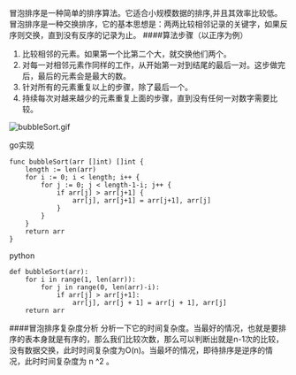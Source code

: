 冒泡排序是一种简单的排序算法。它适合小规模数据的排序,并且其效率比较低。冒泡排序是一种交换排序，它的基本思想是：两两比较相邻记录的关键字，如果反序则交换，直到没有反序的记录为止。
####算法步骤（以正序为例）
1.  比较相邻的元素。如果第一个比第二个大，就交换他们两个。
2.  对每一对相邻元素作同样的工作，从开始第一对到结尾的最后一对。这步做完后，最后的元素会是最大的数。
3.  针对所有的元素重复以上的步骤，除了最后一个。
4.  持续每次对越来越少的元素重复上面的步骤，直到没有任何一对数字需要比较。

![bubbleSort.gif](https://upload-images.jianshu.io/upload_images/143845-5eac729e2deffeba.gif?imageMogr2/auto-orient/strip)

go实现
```
func bubbleSort(arr []int) []int {
	length := len(arr)
	for i := 0; i < length; i++ {
		for j := 0; j < length-1-i; j++ {
			if arr[j] > arr[j+1] {
				arr[j], arr[j+1] = arr[j+1], arr[j]
			}
		}
	}
	return arr
}
```
python
```
def bubbleSort(arr):
    for i in range(1, len(arr)):
        for j in range(0, len(arr)-i):
            if arr[j] > arr[j+1]:
                arr[j], arr[j + 1] = arr[j + 1], arr[j]
    return arr
```
####冒泡排序复杂度分析
分析一下它的时间复杂度。当最好的情况，也就是要排序的表本身就是有序的，那么我们比较次数，那么可以判断出就是n-1次的比较，没有数据交换，此时时间复杂度为O(n)。当最坏的情况，即待排序是逆序的情况，此时时间复杂度为 n ^2 。


